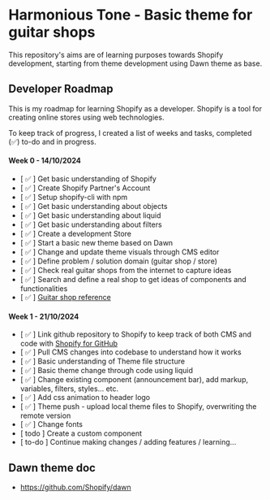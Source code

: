 # Harmonious Tone - Basic theme for guitar shops

This repository's aims are of learning purposes towards Shopify development, starting from theme development using Dawn theme as base.

## Developer Roadmap

This is my roadmap for learning Shopify as a developer.
Shopify is a tool for creating online stores using web technologies.

To keep track of progress, I created a list of weeks and tasks, completed (✅) to-do and in progress.

#### Week 0 - 14/10/2024

* [ ✅ ] Get basic understanding of Shopify
* [ ✅ ] Create Shopify Partner's Account
* [ ✅ ] Setup shopify-cli with npm
* [ ✅ ] Get basic understanding about objects
* [ ✅ ] Get basic understanding about liquid
* [ ✅ ] Get basic understanding about filters
* [ ✅ ] Create a development Store
* [ ✅ ] Start a basic new theme based on Dawn
* [ ✅ ] Change and update theme visuals through CMS editor
* [ ✅ ] Define problem / solution domain (guitar shop / store)
* [ ✅ ] Check real guitar shops from the internet to capture ideas
* [ ✅ ] Search and define a real shop to get ideas of components and functionalities
* [ ✅ ] [Guitar shop reference](https://reference.com.br)

#### Week 1 - 21/10/2024

* [ ✅ ] Link github repository to Shopify to keep track of both CMS and code with [Shopify for GitHub](https://github.com/apps/shopify)
* [ ✅ ] Pull CMS changes into codebase to understand how it works
* [ ✅ ] Basic understanding of Theme file structure
* [ ✅ ] Basic theme change through code using liquid
* [ ✅ ] Change existing component (announcement bar), add markup, variables, filters, styles... etc.
* [ ✅ ] Add css animation to header logo
* [ ✅ ] Theme push - upload local theme files to Shopify, overwriting the remote version
* [ ✅ ] Change fonts
* [ todo ] Create a custom component
* [ to-do ] Continue making changes / adding features / learning...

## Dawn theme doc
* https://github.com/Shopify/dawn
